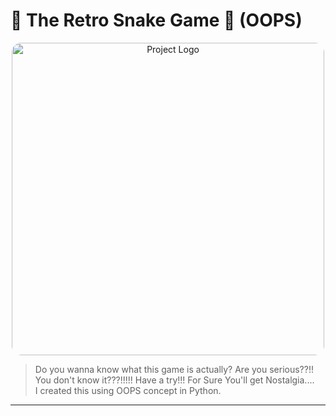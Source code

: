 # 🌟 The Retro Snake Game 🐍 (OOPS)

<p align="center">
  <img src="https://m.exophase.com/android/games/o/1157j6.png?00ab9e0d8d82fccae4b21acd0b7bd6da" alt="Project Logo" width="150" style="border-radius: 15px; width: 500px;">
</p>

> Do you wanna know what this game is actually? Are you serious??!! You don't know it???!!!!! Have a try!!! For Sure You'll get Nostalgia....
> <br>
> I created this using OOPS concept in Python.

---
